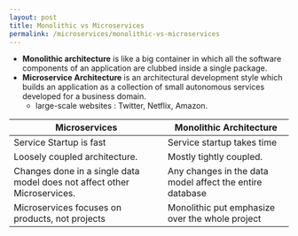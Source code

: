 ```yaml
---
layout: post
title: Monolithic vs Microservices
permalink: /microservices/monolithic-vs-microservices
---
```


- **Monolithic architecture** is like a big container in which all the software components of an application are clubbed inside a single package.
- **Microservice Architecture** is an architectural development style which builds an application as a collection of small autonomous services developed for a business domain.
  - large-scale websites : Twitter, Netflix, Amazon.

|Microservices|	Monolithic Architecture|
|---|---|	
|Service Startup is fast|	Service startup takes time|
|Loosely coupled architecture.|	Mostly tightly coupled.|
|Changes done in a single data model does not affect other Microservices.|	Any changes in the data model affect the entire database|
|Microservices  focuses  on products, not projects|	Monolithic put emphasize over the whole project|